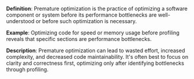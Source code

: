 **Definition**: Premature optimization is the practice of optimizing a software component or system before its performance bottlenecks are well-understood or before such optimization is necessary.

**Example**: Optimizing code for speed or memory usage before profiling reveals that specific sections are performance bottlenecks.

**Description**: Premature optimization can lead to wasted effort, increased complexity, and decreased code maintainability. It's often best to focus on clarity and correctness first, optimizing only after identifying bottlenecks through profiling.
